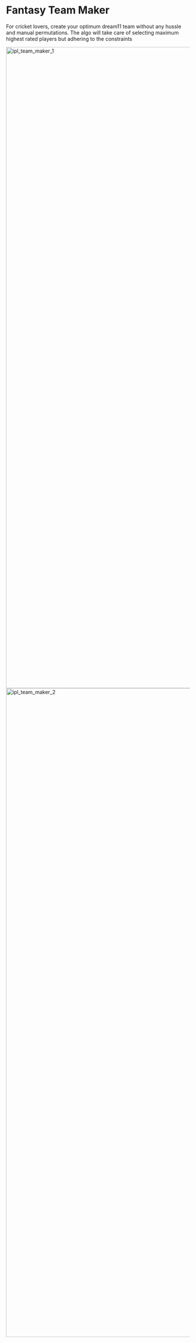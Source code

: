 # Fantasy Team Maker

For cricket lovers, create your optimum dream11 team without any hussle and manual permutations.
The algo will take care of selecting maximum highest rated players but adhering to the constraints

<img width="1753" alt="ipl_team_maker_1" src="https://user-images.githubusercontent.com/39838457/121563538-20ab2b00-ca38-11eb-8595-4a20bbb6dc68.png">

<img width="1774" alt="ipl_team_maker_2" src="https://user-images.githubusercontent.com/39838457/121563558-256fdf00-ca38-11eb-9a60-f498839fb6dc.png">
